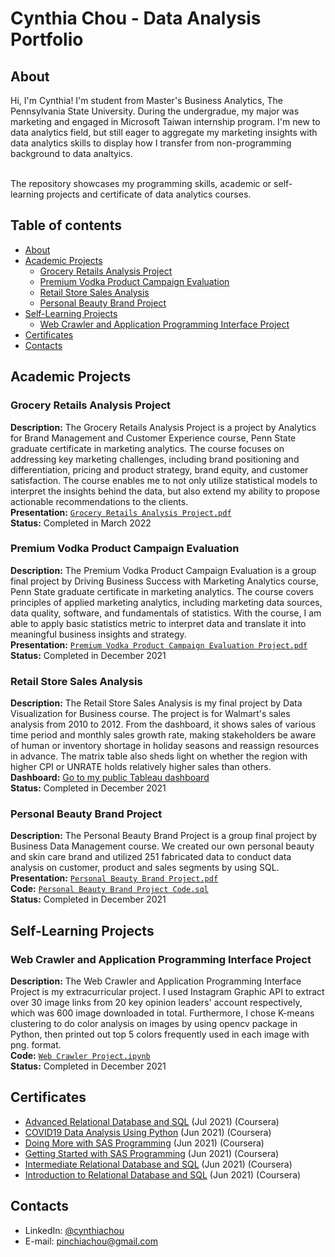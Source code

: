 # Cynthia Chou - Data Analysis Portfolio 

## About

Hi, I'm Cynthia! I'm student from Master's Business Analytics, The Pennsylvania State University. During the undergradue, my major was marketing and engaged in Microsoft Taiwan internship program. I'm new to data analytics field, but still eager to aggregate my marketing insights with data analytics skills to display how I transfer from non-programming background to data analtyics. 

<br>
The repository showcases my programming skills, academic or self-learning projects and certificate of data analytics courses.  
<br>
  

## Table of contents
- [About](#about)
- [Academic Projects](#academic-projects)  
	+ [Grocery Retails Analysis Project ](#grocery-retails-analysis-project)
	+ [Premium Vodka Product Campaign Evaluation](#premium-vodka-product-campaign-evaluation)
	+ [Retail Store Sales Analysis](#retail-store-sales-analysis)
	+ [Personal Beauty Brand Project](#personal-beauty-brand-project)
- [Self-Learning Projects](#self-learning-projects)  
	+ [Web Crawler and Application Programming Interface Project](#web-crawler-and-application-programming-interface-project)
- [Certificates](#certificates)
- [Contacts](#contacts)


## Academic Projects

### Grocery Retails Analysis Project 
**Description:** The Grocery Retails Analysis Project is a project by Analytics for Brand Management and Customer Experience course, Penn State graduate certificate in marketing analytics. The course focuses on addressing key marketing challenges, including brand positioning and differentiation, pricing and product strategy, brand equity, and customer satisfaction. The course enables me to not only utilize statistical models to interpret the insights behind the data, but also extend my ability to propose actionable recommendations to the clients.  
**Presentation:** [`Grocery Retails Analysis Project.pdf`](https://github.com/pinchia1014/data-analytics-project/blob/7be7a230da4a2d35cee5ab961c0d830e0b0bb274/Grocery%20Retails%20Analysis%20Project.pdf) <br>
**Status:** Completed in March 2022

### Premium Vodka Product Campaign Evaluation 
**Description:** The Premium Vodka Product Campaign Evaluation is a group final project by Driving Business Success with Marketing Analytics course, Penn State graduate certificate in marketing analytics. The course covers principles of applied marketing analytics, including marketing data sources, data quality, software, and fundamentals of statistics. With the course, I am able to apply basic statistics metric to interpret data and translate it into meaningful business insights and strategy.  
**Presentation:** [`Premium Vodka Product Campaign Evaluation Project.pdf`](https://github.com/pinchia1014/data-analytics-project/blob/2a84a5e2714379823070772111bca5a67c59c208/Vodka%20Product%20Campaign%20Project.pdf) <br>
**Status:** Completed in December 2021    

### Retail Store Sales Analysis
**Description:** The Retail Store Sales Analysis is my final project by Data Visualization for Business course. The project is for Walmart's sales analysis from 2010 to 2012. From the dashboard, it shows sales of various time period and monthly sales growth rate, making stakeholders be aware of human or inventory shortage in holiday seasons and reassign resources in advance. The matrix table also sheds light on whether the region with higher CPI or UNRATE holds relatively higher sales than others.<br>
**Dashboard:** [Go to my public Tableau dashboard](https://public.tableau.com/views/BAN831/Dashboard1?:language=zh-TW&:display_count=n&:origin=viz_share_link)  
**Status:** Completed in December 2021

### Personal Beauty Brand Project
**Description:** The Personal Beauty Brand Project is a group final project by Business Data Management course. We created our own personal beauty and skin care brand and utilized 251 fabricated data to conduct data analysis on customer, product and sales segments by using SQL.<br>
**Presentation:** [`Personal Beauty Brand Project.pdf`](https://github.com/pinchia1014/data-analytics-project/blob/2a84a5e2714379823070772111bca5a67c59c208/Personal%20Beauty%20Brand%20Project.pdf)<br>
**Code:** [`Personal Beauty Brand Project Code.sql`](https://github.com/pinchia1014/data-analytics-project/blob/eddd25b5d7d0c7817508bfd47164a6678ab1b326/Personal%20Beauty%20Brand%20Project%20Code.sql)<br> 
**Status:** Completed in December 2021


## Self-Learning Projects

### Web Crawler and Application Programming Interface Project
**Description:** The Web Crawler and Application Programming Interface Project is my extracurricular project. I used Instagram Graphic API to extract over 30 image links from 20 key opinion leaders' account respectively, which was 600 image downloaded in total. Furthermore, I chose K-means clustering to do color analysis on images by using opencv package in Python, then printed out top 5 colors frequently used in each image with png. format.<br>
**Code:** [`Web Crawler Project.ipynb`](https://github.com/pinchia1014/data-analytics-project/blob/ca47242f1ae5875e24db3ea8bddd9f620d9ed572/Web%20Crawler%20Project.ipynb)<br> 
**Status:** Completed in December 2021

## Certificates
- [Advanced Relational Database and SQL](https://www.coursera.org/account/accomplishments/certificate/UAK8FXENCQEB) (Jul 2021) (Coursera)
- [COVID19 Data Analysis Using Python](https://www.coursera.org/account/accomplishments/certificate/MVMG8EKDM73J) (Jun 2021) (Coursera)
- [Doing More with SAS Programming](https://www.coursera.org/account/accomplishments/certificate/4QS5XTZVED2D) (Jun 2021) (Coursera)
- [Getting Started with SAS Programming](https://www.coursera.org/account/accomplishments/certificate/QHV92KF7BYLM) (Jun 2021) (Coursera)
- [Intermediate Relational Database and SQL](https://www.coursera.org/account/accomplishments/certificate/FTK4DWEQLJ88) (Jun 2021) (Coursera)
- [Introduction to Relational Database and SQL](https://www.coursera.org/account/accomplishments/certificate/AA38PSU4CVQC) (Jun 2021) (Coursera)


## Contacts
- LinkedIn: [@cynthiachou](https://www.linkedin.com/in/cynthia-chou-5a01a617a/)
- E-mail: pinchiachou@gmail.com
